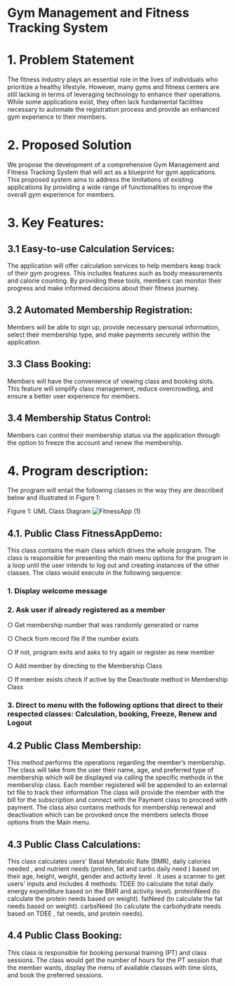 # Gym Management and Fitness Tracking System 
# 1. Problem Statement
The fitness industry plays an essential role in the lives of individuals who prioritize a healthy lifestyle. However, many gyms and fitness centers are still lacking in terms of leveraging technology to enhance their operations. While some applications exist, they often lack fundamental facilities necessary to automate the registration process and provide an enhanced gym experience to their members.

# 2. Proposed Solution
We propose the development of a comprehensive Gym Management and Fitness Tracking System that will act as a blueprint for gym applications. This proposed system aims to address the limitations of existing applications by providing a wide range of functionalities to improve the overall gym experience for members.

# 3. Key Features:
## 3.1 Easy-to-use Calculation Services: 
The application will offer calculation services to help members keep track of their gym progress. This includes features such as body measurements and calorie counting. By providing these tools, members can monitor their progress and make informed decisions about their fitness journey.

## 3.2 Automated Membership Registration: 
Members will be able to sign up, provide necessary personal information, select their membership type, and make payments securely within the application.

## 3.3 Class Booking:
 Members will have the convenience of viewing class and booking slots. This feature will simplify class management, reduce overcrowding, and ensure a better user experience for members.

## 3.4 Membership Status Control:
Members can control their membership status via the application through the option to freeze the account and renew the membership.


# 4. Program description:
The program will entail the following classes in the way they are described below and illustrated in Figure 1:

Figure 1: UML Class Diagram
![FitnessApp (1)](https://github.com/Jzakai/FitnessApp/assets/116767833/4355c053-cb4b-4529-83c8-3e9c823d6d1a)

## 4.1. Public Class FitnessAppDemo:
This class contains the main class which drives the whole program. The class is responsible for presenting the main menu options for the program in a loop until the user intends to log out and creating instances of the other classes.
The class would execute in the following sequence:
### 1. Display welcome message
### 2. Ask user if already registered as a member
○ Get membership number that was randomly generated or name

○ Check from record file if the number exists

○ If not, program exits and asks to try again or register as new member

○ Add member by directing to the Membership Class

○ If member exists check if active by the Deactivate method in Membership Class

  ### 3. Direct to menu with the following options that direct to their respected classes: Calculation, booking, Freeze, Renew and Logout

## 4.2 Public Class Membership:
This method performs the operations regarding the member’s membership. 
The class will take from the user their name, age, and preferred type of membership which will be displayed via calling the specific methods in the membership class. 
Each member registered will be appended to an external txt file to track their information
The class will provide the member with the bill for the subscription and connect with the Payment class to proceed with payment.
The class also contains methods for membership renewal and deactivation which can be provoked once the members selects those options from the Main menu.
	
## 4.3 Public Class Calculations:
This class calculates users' Basal Metabolic Rate (BMR), daily calories needed , and nutrient needs (protein, fat and carbs daily need ) based on their age, height, weight, gender and activity level . 
It uses a scanner to get users' inputs and includes 4 methods: 
TDEE (to calculate the total daily energy expenditure based on the BMR and activity level).
proteinNeed (to calculate the protein needs based on weight).
fatNeed (to calculate the fat needs based on weight).
carbsNeed (to calculate the carbohydrate needs based on TDEE , fat needs, and protein needs).

## 4.4 Public Class Booking:
This class is responsible for booking personal training (PT) and class sessions. The class would get the number of hours for the PT session that the member wants,  display the menu of available classes with time slots, and book the preferred sessions.
